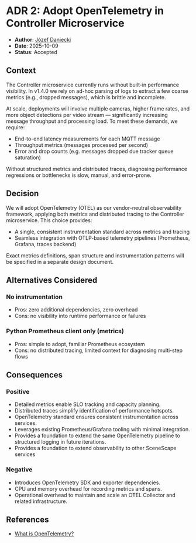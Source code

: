 # ADR 2: Adopt OpenTelemetry in Controller Microservice

- **Author**: [Józef Daniecki](https://github.com/jdanieck)
- **Date**: 2025-10-09
- **Status**: Accepted

## Context

The Controller microservice currently runs without built-in performance visibility. In v1.4.0 we rely on ad-hoc parsing of logs to extract a few coarse metrics (e.g., dropped messages), which is brittle and incomplete.

At scale, deployments will involve multiple cameras, higher frame rates, and more object detections per video stream — significantly increasing message throughput and processing load. To meet these demands, we require:

- End-to-end latency measurements for each MQTT message
- Throughput metrics (messages processed per second)
- Error and drop counts (e.g. messages dropped due tracker queue saturation)

Without structured metrics and distributed traces, diagnosing performance regressions or bottlenecks is slow, manual, and error-prone.

## Decision

We will adopt OpenTelemetry (OTEL) as our vendor-neutral observability framework, applying both metrics and distributed tracing to the Controller microservice. This choice provides:

- A single, consistent instrumentation standard across metrics and tracing
- Seamless integration with OTLP-based telemetry pipelines (Prometheus, Grafana, traces backend)

Exact metrics definitions, span structure and instrumentation patterns will be specified in a separate design document.

## Alternatives Considered

### No instrumentation

- Pros: zero additional dependencies, zero overhead
- Cons: no visibility into runtime performance or failures

### Python Prometheus client only (metrics)

- Pros: simple to adopt, familiar Prometheus ecosystem
- Cons: no distributed tracing, limited context for diagnosing multi-step flows

## Consequences

### Positive

- Detailed metrics enable SLO tracking and capacity planning.
- Distributed traces simplify identification of performance hotspots.
- OpenTelemetry standard ensures consistent instrumentation across services.
- Leverages existing Prometheus/Grafana tooling with minimal integration.
- Provides a foundation to extend the same OpenTelemetry pipeline to structured logging in future iterations.
- Provides a foundation to extend observability to other SceneScape services

### Negative

- Introduces OpenTelemetry SDK and exporter dependencies.
- CPU and memory overhead for recording metrics and spans.
- Operational overhead to maintain and scale an OTEL Collector and related infrastructure.

## References

- [What is OpenTelemetry?](https://opentelemetry.io/docs/what-is-opentelemetry/)
